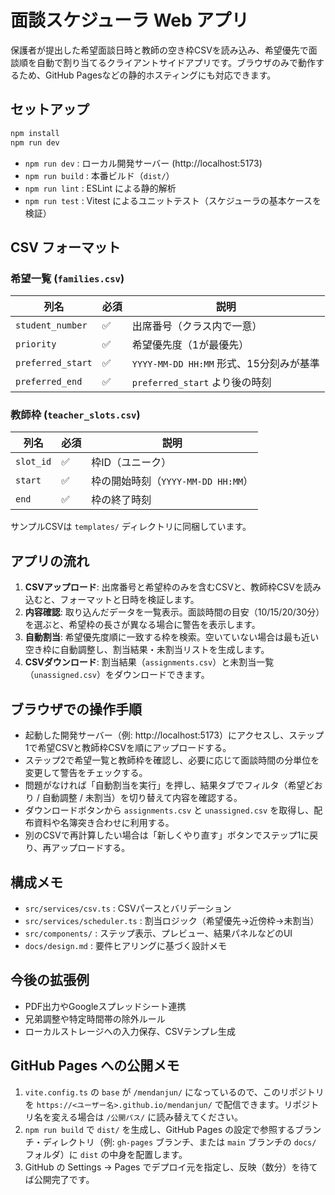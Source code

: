 # 面談スケジューラ Web アプリ

保護者が提出した希望面談日時と教師の空き枠CSVを読み込み、希望優先で面談順を自動で割り当てるクライアントサイドアプリです。ブラウザのみで動作するため、GitHub Pagesなどの静的ホスティングにも対応できます。

## セットアップ

```bash
npm install
npm run dev
```

- `npm run dev` : ローカル開発サーバー (http://localhost:5173)
- `npm run build` : 本番ビルド（`dist/`）
- `npm run lint` : ESLint による静的解析
- `npm run test` : Vitest によるユニットテスト（スケジューラの基本ケースを検証）

## CSV フォーマット

### 希望一覧 (`families.csv`)
| 列名 | 必須 | 説明 |
|------|------|------|
| `student_number` | ✅ | 出席番号（クラス内で一意） |
| `priority` | ✅ | 希望優先度（1が最優先） |
| `preferred_start` | ✅ | `YYYY-MM-DD HH:MM` 形式、15分刻みが基準 |
| `preferred_end` | ✅ | `preferred_start` より後の時刻 |

### 教師枠 (`teacher_slots.csv`)
| 列名 | 必須 | 説明 |
|------|------|------|
| `slot_id` | ✅ | 枠ID（ユニーク） |
| `start` | ✅ | 枠の開始時刻（`YYYY-MM-DD HH:MM`） |
| `end` | ✅ | 枠の終了時刻 |

サンプルCSVは `templates/` ディレクトリに同梱しています。

## アプリの流れ

1. **CSVアップロード**: 出席番号と希望枠のみを含むCSVと、教師枠CSVを読み込むと、フォーマットと日時を検証します。
2. **内容確認**: 取り込んだデータを一覧表示。面談時間の目安（10/15/20/30分）を選ぶと、希望枠の長さが異なる場合に警告を表示します。
3. **自動割当**: 希望優先度順に一致する枠を検索。空いていない場合は最も近い空き枠に自動調整し、割当結果・未割当リストを生成します。
4. **CSVダウンロード**: 割当結果（`assignments.csv`）と未割当一覧（`unassigned.csv`）をダウンロードできます。

## ブラウザでの操作手順

- 起動した開発サーバー（例: http://localhost:5173）にアクセスし、ステップ1で希望CSVと教師枠CSVを順にアップロードする。
- ステップ2で希望一覧と教師枠を確認し、必要に応じて面談時間の分単位を変更して警告をチェックする。
- 問題がなければ「自動割当を実行」を押し、結果タブでフィルタ（希望どおり / 自動調整 / 未割当）を切り替えて内容を確認する。
- ダウンロードボタンから `assignments.csv` と `unassigned.csv` を取得し、配布資料や名簿突き合わせに利用する。
- 別のCSVで再計算したい場合は「新しくやり直す」ボタンでステップ1に戻り、再アップロードする。

## 構成メモ

- `src/services/csv.ts` : CSVパースとバリデーション
- `src/services/scheduler.ts` : 割当ロジック（希望優先→近傍枠→未割当）
- `src/components/` : ステップ表示、プレビュー、結果パネルなどのUI
- `docs/design.md` : 要件ヒアリングに基づく設計メモ

## 今後の拡張例

- PDF出力やGoogleスプレッドシート連携
- 兄弟調整や特定時間帯の除外ルール
- ローカルストレージへの入力保存、CSVテンプレ生成

## GitHub Pages への公開メモ

1. `vite.config.ts` の `base` が `/mendanjun/` になっているので、このリポジトリを `https://<ユーザー名>.github.io/mendanjun/` で配信できます。リポジトリ名を変える場合は `/公開パス/` に読み替えてください。
2. `npm run build` で `dist/` を生成し、GitHub Pages の設定で参照するブランチ・ディレクトリ（例: `gh-pages` ブランチ、または `main` ブランチの `docs/` フォルダ）に `dist` の中身を配置します。
3. GitHub の Settings → Pages でデプロイ元を指定し、反映（数分）を待てば公開完了です。
